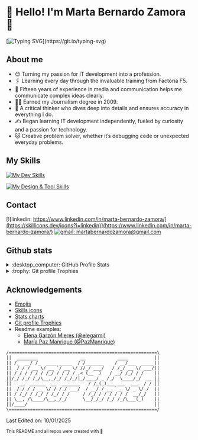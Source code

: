 
# :space_invader: Hello! I'm Marta Bernardo Zamora :space_invader:

[![Typing SVG](https://readme-typing-svg.demolab.com?font=Fira+Code&pause=10&color=7514A9&center=true&width=435&lines=Trying+it+and+Catching+it...+;so+Learning+it!)](https://git.io/typing-svg)

## About me

- :blush: Turning my passion for IT development into a profession.
- :paperclips: Learning every day through the invaluable training from Factoría F5.
- :newspaper: Fifteen years of experience in media and communication helps me communicate complex ideas clearly.
- :woman_teacher: Earned my Journalism degree in 2009.
- :brain: A critical thinker who dives deep into details and ensures accuracy in everything I do.
- :writing_hand: Began learning IT development independently, fueled by curiosity and a passion for technology.
- :cat: Creative problem solver, whether it’s debugging code or unexpected everyday problems.

## My Skills

[![My Dev Skills](https://skillicons.dev/icons?i=js,html,css,jquery,react,py,django,mysql,php,svg)](https://skillicons.dev)

[![My Design & Tool Skills](https://skillicons.dev/icons?i=blender,figma,github,obsidian)](https://skillicons.dev)

## Contact

[![linkedin: https://www.linkedin.com/in/marta-bernardo-zamora/](https://skillicons.dev/icons?i=linkedin)](https://www.linkedin.com/in/marta-bernardo-zamora/)
[![gmail: martabernardozamora@gmail.com](https://skillicons.dev/icons?i=gmail)](mailto:martabernardozamora@gmail.com)

## Github stats

<details>

<summary>:desktop_computer: GitHub Profile Stats</summary>

![profile-details](http://github-profile-summary-cards.vercel.app/api/cards/profile-details?username=MartaBernardoZamora&theme=tokyonight)

![stats](http://github-profile-summary-cards.vercel.app/api/cards/stats?username=MartaBernardoZamora&theme=tokyonight) ![repos-per-language](http://github-profile-summary-cards.vercel.app/api/cards/repos-per-language?username=MartaBernardoZamora&theme=tokyonight)

</details>
<details>

<summary>:trophy: Git profile Trophies</summary>

![git-profile-trophies](https://github-profile-trophy.vercel.app/?username=MartaBernardoZamora&layout=compact&theme=tokyonight)

</details>

## Acknowledgements

- [Emojis](https://github.com/ikatyang/emoji-cheat-sheet)
- [Skills icons](https://github.com/tandpfun/skill-icons)
- [Stats charts](https://github.com/vn7n24fzkq/github-profile-summary-cards)
- [Git profile Trophies](https://github.com/ryo-ma/github-profile-trophy)
- Readme examples:
  - [Elena Garzón Mieres (@elegarmi)](https://github.com/elegarmi)
  - [María Paz Manrique (@PazManrique)](https://github.com/PazManrique)

```batch
/========================================================\
||  ________                __            ____          ||
|| /_  __/ /_  ____ _____  / /_______    / __/___  _____||
||  / / / __ \/ __ `/ __ \/ //_/ ___/   / /_/ __ \/ ___/||
|| / / / / / / /_/ / / / / ,< (__  )   / __/ /_/ / /    ||
||/_/ /_/ /_/\__,_/_/ /_/_/|_/____/ _ /_/  \____/_/  __ ||
||   __  ______  __  _______   / /_(_)___ ___  ___  / / ||
||  / / / / __ \/ / / / ___/  / __/ / __ `__ \/ _ \/ /  ||
|| / /_/ / /_/ / /_/ / /     / /_/ / / / / / /  __/_/   ||
|| \__, /\____/\__,_/_/      \__/_/_/ /_/ /_/\___(_)    ||
||/____/                                                ||
\========================================================/
```

Last Edited on:
10/01/2025

<sub>This README and all repos were created with :purple_heart:</sub>
